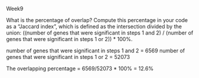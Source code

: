 Week9 

What is the percentage of overlap? Compute this percentage in your code as a “Jaccard index”, which is defined as the intersection divided by the union: ((number of genes that were significant in steps 1 and 2) / (number of genes that were significant in steps 1 or 2)) * 100%.

number of genes that were significant in steps 1 and 2 = 6569
number of genes that were significant in steps 1 or 2 = 52073

The overlapping percentage = 6569/52073 * 100% = 12.6%


